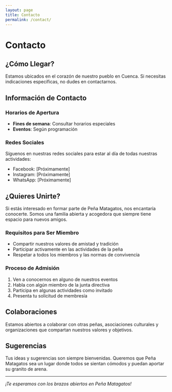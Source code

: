 ```yaml
---
layout: page
title: Contacto
permalink: /contact/
---
```


# Contacto

## ¿Cómo Llegar?

Estamos ubicados en el corazón de nuestro pueblo en Cuenca. Si necesitas indicaciones específicas, no dudes en contactarnos.

## Información de Contacto

### Horarios de Apertura
- **Fines de semana**: Consultar horarios especiales
- **Eventos**: Según programación

### Redes Sociales
Síguenos en nuestras redes sociales para estar al día de todas nuestras actividades:

- Facebook: [Próximamente]
- Instagram: [Próximamente]
- WhatsApp: [Próximamente]

## ¿Quieres Unirte?

Si estás interesado en formar parte de Peña Matagatos, nos encantaría conocerte. Somos una familia abierta y acogedora que siempre tiene espacio para nuevos amigos.

### Requisitos para Ser Miembro
- Compartir nuestros valores de amistad y tradición
- Participar activamente en las actividades de la peña
- Respetar a todos los miembros y las normas de convivencia

### Proceso de Admisión
1. Ven a conocernos en alguno de nuestros eventos
2. Habla con algún miembro de la junta directiva
3. Participa en algunas actividades como invitado
4. Presenta tu solicitud de membresía

## Colaboraciones

Estamos abiertos a colaborar con otras peñas, asociaciones culturales y organizaciones que compartan nuestros valores y objetivos.

## Sugerencias

Tus ideas y sugerencias son siempre bienvenidas. Queremos que Peña Matagatos sea un lugar donde todos se sientan cómodos y puedan aportar su granito de arena.

---

*¡Te esperamos con los brazos abiertos en Peña Matagatos!*